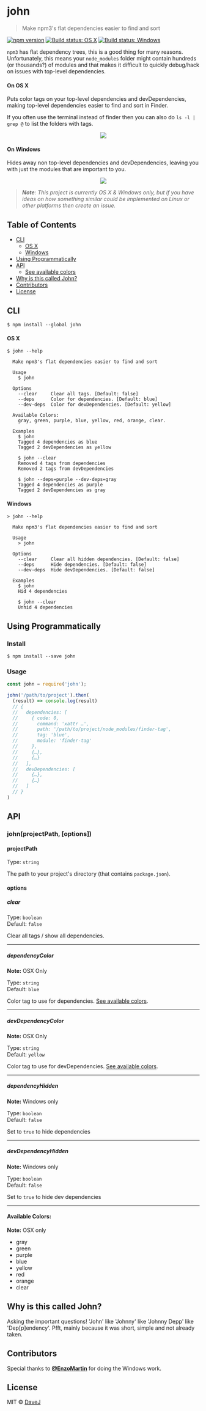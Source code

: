 # john

> Make npm3's flat dependencies easier to find and sort

[![npm version](https://img.shields.io/npm/v/john.svg)](https://www.npmjs.com/package/john) [![Build status: OS X](https://img.shields.io/travis/davej/john/master.svg?label=OS%20X)](https://travis-ci.org/davej/john) [![Build status: Windows](https://img.shields.io/appveyor/ci/davej/john/master.svg?label=windows)](https://ci.appveyor.com/project/davej/john/branch/master)

`npm3` has flat dependency trees, this is a good thing for many reasons.
Unfortunately, this means your `node_modules` folder might contain hundreds (or thousands?)
of modules and that makes it difficult to quickly debug/hack on issues with top-level dependencies.

#### On OS X
Puts color tags on your top-level dependencies and devDependencies,
making top-level dependencies easier to find and sort in Finder.

If you often use the terminal instead of finder then you can also do `ls -l | grep @` to list the folders with tags.

<p align="center"><img src="https://cdn.rawgit.com/davej/john/a2b79a0ffc8da296d382bd99b29977195cb3976c/usage.gif" /></p>

#### On Windows
Hides away non top-level dependencies and devDependencies, leaving you with just the modules that are important to you.

<p align="center"><img src="https://cdn.rawgit.com/davej/john/6bc236d409c62d1f2d3603ec5de9cec504692efd/media/windows-usage.gif" /></p>

> *<strong>Note</strong>: This project is currently OS X & Windows only, but if you have ideas on how something similar could be implemented on Linux or other platforms then create an issue.*

## Table of Contents

* [CLI](#cli)
  * [OS X](#os-x)
  * [Windows](#windows)
* [Using Programmatically](#using-programmatically)
* [API](#api)
  * [See available colors](#available-colors)
* [Why is this called John?](#why-is-this-called-john)
* [Contributors](#contributors)
* [License](#license)

## CLI

```
$ npm install --global john
```

#### OS X

```
$ john --help

  Make npm3's flat dependencies easier to find and sort

  Usage
    $ john

  Options
    --clear     Clear all tags. [Default: false]
    --deps      Color for dependencies. [Default: blue]
    --dev-deps  Color for devDependencies. [Default: yellow]

  Available Colors:
    gray, green, purple, blue, yellow, red, orange, clear.

  Examples
    $ john
    Tagged 4 dependencies as blue
    Tagged 2 devDependencies as yellow

    $ john --clear
    Removed 4 tags from dependencies
    Removed 2 tags from devDependencies

    $ john --deps=purple --dev-deps=gray
    Tagged 4 dependencies as purple
    Tagged 2 devDependencies as gray
```

#### Windows

```
> john --help

  Make npm3's flat dependencies easier to find and sort

  Usage
    > john

  Options
    --clear     Clear all hidden dependencies. [Default: false]
    --deps      Hide dependencies. [Default: false]
    --dev-deps  Hide devDependencies. [Default: false]

  Examples
    $ john
    Hid 4 dependencies

    $ john --clear
    Unhid 4 dependencies
```

## Using Programmatically

### Install

```
$ npm install --save john
```

### Usage

```js
const john = require('john');

john('/path/to/project').then(
  (result) => console.log(result)
  // {
  //   dependencies: [
  //     { code: 0,
  //       command: 'xattr …',
  //       path: '/path/to/project/node_modules/finder-tag',
  //       tag: 'blue',
  //       module: 'finder-tag'
  //     },
  //     {…},
  //     {…}
  //   ],
  //   devDependencies: [
  //     {…},
  //     {…}
  //   ]
  // }
)
```

## API

### john(projectPath, [options])

#### projectPath

Type: `string`

The path to your project's directory (that contains `package.json`).

#### options

##### clear

Type: `boolean`  
Default: `false`

Clear all tags / show all dependencies.

---

##### dependencyColor

**Note:** OSX Only

Type: `string`  
Default: `blue`

Color tag to use for dependencies. [See available colors](#available-colors).

---

##### devDependencyColor

**Note:** OSX Only

Type: `string`  
Default: `yellow`

Color tag to use for devDependencies. [See available colors](#available-colors).

---

##### dependencyHidden

**Note:** Windows only

Type: `boolean`  
Default: `false`

Set to `true` to hide dependencies

---

##### devDependencyHidden

**Note:** Windows only

Type: `boolean`  
Default: `false`

Set to `true` to hide dev dependencies

---

#### Available Colors:
**Note:** OSX only

* gray
* green
* purple
* blue
* yellow
* red
* orange
* clear

## Why is this called John?

Asking the important questions! 'John' like 'Johnny' like 'Johnny Depp' like 'Dep[p]endency'. Pfft, mainly because it was short, simple and not already taken.

## Contributors

Special thanks to **[@EnzoMartin](https://github.com/EnzoMartin)** for doing the Windows work.


## License

MIT © [DaveJ](https://twitter.com/DaveJ)

